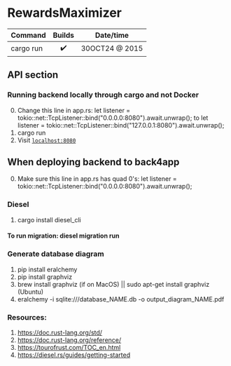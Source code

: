 # RewardsMaximizer

| Command           | Builds                   | Date/time      | 
| :---------------- | :------:                 | :------:       |
| cargo run         |   :heavy_check_mark:     | 30OCT24 @ 2015 | 

## API section
### Running backend locally through cargo and not Docker
0. Change this line in app.rs: let listener = tokio::net::TcpListener::bind("0.0.0.0:8080").await.unwrap(); to let listener = tokio::net::TcpListener::bind("127.0.0.1:8080").await.unwrap();
1. cargo run
2. Visit [`localhost:8080`](http://localhost:8080)

## When deploying backend to back4app
0. Make sure this line in app.rs has quad 0's: let listener = tokio::net::TcpListener::bind("0.0.0.0:8080").await.unwrap(); 

### Diesel
1. cargo install diesel_cli
#### To run migration: diesel migration run

### Generate database diagram
1.  pip install eralchemy
2.  pip install graphviz
3.  brew install graphviz (if on MacOS) || sudo apt-get install graphviz (Ubuntu)
4.  eralchemy -i sqlite:///database_NAME.db -o output_diagram_NAME.pdf


### Resources:
1. https://doc.rust-lang.org/std/
2. https://doc.rust-lang.org/reference/
3. https://tourofrust.com/TOC_en.html 
4. https://diesel.rs/guides/getting-started